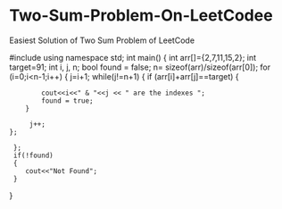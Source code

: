 # Two-Sum-Problem-On-LeetCodee
Easiest Solution of Two Sum Problem of LeetCode

#include<iostream>
using namespace std;
int main()
{
	int arr[]={2,7,11,15,2};
	 int target=91;
	 int i, j, n;
	 bool found = false;
	 n= sizeof(arr)/sizeof(arr[0]);
	 for (i=0;i<n-1;i++)
	 { j=i+1;
	 	while(j!=n+1)
	 	{
	 		if (arr[i]+arr[j]==target)
	 	{
		 
	 		cout<<i<<" & "<<j << " are the indexes ";
	 		found = true;
	 	}
		 
		 j++;
	};
	
	 };
	 if(!found)
	 {
	 	cout<<"Not Found";
	 }
	 
}

